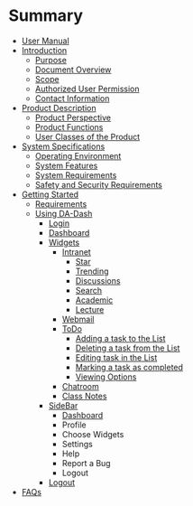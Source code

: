 # Summary

* [User Manual](README.md)
* [Introduction](part1/readme.md)
   * [Purpose](part1/purpose.md)
   * [Document Overview](part1/docover.md)
   * [Scope](part1/scope.md)
   * [Authorized User Permission](part1/authorized_user_permission.md)
   * [Contact Information](part1/contact_information.md)
* [Product Description](part2/product_descripiton.md)
   * [Product Perspective](part2/product_perspective.md)
   * [Product Functions](part2/productfunctions.md)
   * [User Classes of the Product](part2/user_classes_of_the_da-dash.md)
* [System Specifications](part3/systemspecificationsmdmd.md)
   * [Operating Environment](operating_environment.md)
   * [System Features](part3/systemfeatures.md)
   * [System Requirements](part3/system_requirements.md)
   * [Safety and Security Requirements](part3/safety_and_security_requirements.md)
* [Getting Started](part4/getting_started.md)
   * [Requirements](part4/requirements.md)
   * [Using DA-Dash](part4/using_da-dash.md)
       * [Login](Login/login.md)
       * [Dashboard](Dashboard/dashboard.md)
       * [Widgets](part4/widgets.md)
           * [Intranet](part4/intranet.md)
               * [Star](intranet/star.md)
               * [Trending](intranet/trending.md)
               * [Discussions](intranet/discussions.md)
               * [Search](intranet/search.md)
               * [Academic](intranet/academic.md)
               * [Lecture](intranet/lecture.md)
           * [Webmail](part4/webmail.md)
           * [ToDo](part4/todo.md)
               * [Adding a task to the List](Todo/adding_a_task_to_the_list.md)
               * [Deleting a task from the List](Todo/deleting_a_task_from_the_list.md)
               * [Editing task in the List](Todo/editing_task_in_the_list.md)
               * [Marking a task as completed](Todo/marking_a_task_as_completed.md)
               * [Viewing Options](Todo/viewing_options.md)
           * [Chatroom](part4/chatroom.md)
           * [Class Notes](part4/class_notes.md)
       * [SideBar](Sidebar/sidebar.md)
           * [Dashboard](Sidebar/dashboard.md)
           * Profile
           * Choose Widgets
           * Settings
           * Help
           * Report a Bug
           * Logout
       * [Logout](Logout/logout.md)
* [FAQs](part5/faqs.md)

